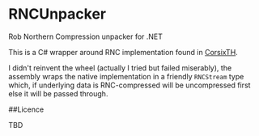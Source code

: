 # RNCUnpacker
Rob Northern Compression unpacker for .NET

This is a C# wrapper around RNC implementation found in [CorsixTH](https://github.com/CorsixTH/CorsixTH).

I didn't reinvent the wheel (actually I tried but failed miserably), the assembly wraps the native implementation in a friendly ```RNCStream``` type which, if underlying data is RNC-compressed will be uncompressed first else it will be passed through.

##Licence

TBD
